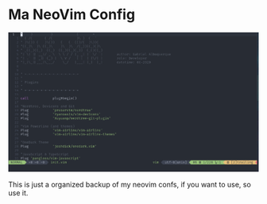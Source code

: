 # Ma NeoVim Config

<p align="center">
  <img src=".github/initvim.png">
</p>

This is just a organized backup of my neovim confs, if you want to use, so use it.
